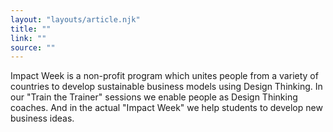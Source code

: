 ```yaml
---
layout: "layouts/article.njk"
title: ""
link: ""
source: ""
---
```


Impact Week is a non-profit program which unites people from a variety of countries to develop sustainable business models using Design Thinking. In our "Train the Trainer"​ sessions we enable people as Design Thinking coaches. And in the actual "Impact Week"​ we help students to develop new business ideas.